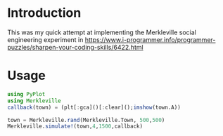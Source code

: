 # Introduction
This was my quick attempt at implementing the Merkleville social engineering experiment in https://www.i-programmer.info/programmer-puzzles/sharpen-your-coding-skills/6422.html  

# Usage
```julia
using PyPlot
using Merkleville
callback(town) = (plt[:gca]()[:clear]();imshow(town.A))

town = Merkleville.rand(Merkleville.Town, 500,500)
Merkleville.simulate!(town,4,1500,callback)
```
